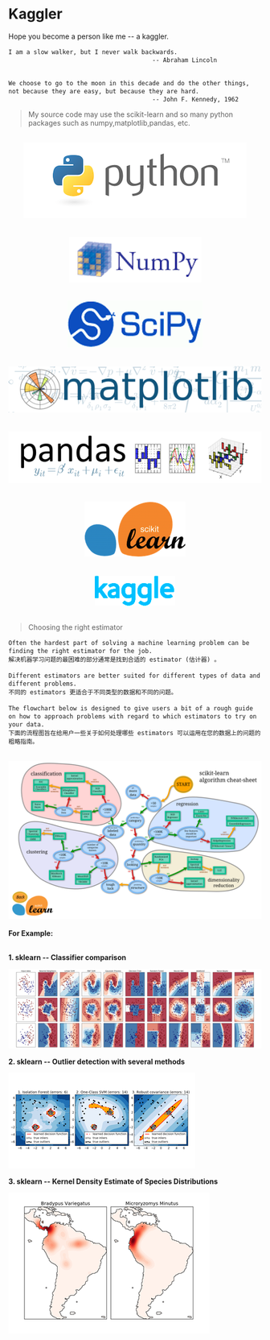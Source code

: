 # Kaggler
Hope you become a person like me -- a kaggler.

```
I am a slow walker, but I never walk backwards.   
                                        -- Abraham Lincoln
```
```
                                        
We choose to go to the moon in this decade and do the other things,
not because they are easy, but because they are hard.
                                        -- John F. Kennedy, 1962
```

> My source code may use the scikit-learn and so many python packages such as numpy,matplotlib,pandas, etc.

<br />
<div align=center>
<img src="https://raw.githubusercontent.com/chenyyx/Kaggle/master/images/python.png">
</div>
<br />

<br />
<div align=center>
<img src="https://raw.githubusercontent.com/chenyyx/Kaggle/master/images/numpy.png">
</div>
<br />

<br />
<div align=center>
<img src="https://raw.githubusercontent.com/chenyyx/Kaggle/master/images/scipy.png">
</div>
<br />

<br />
<div align=center>
<img src="https://raw.githubusercontent.com/chenyyx/Kaggle/master/images/matplotlib.png">
</div>
<br />

<br />
<div align=center>
<img src="https://raw.githubusercontent.com/chenyyx/Kaggle/master/images/pandas.png">
</div>
<br />

<br />
<div align=center>
<img src="https://raw.githubusercontent.com/chenyyx/Kaggle/master/images/scikitlearn.png">
</div>
<br />

<br />
<div align=center>
<img src="https://raw.githubusercontent.com/chenyyx/Kaggle/master/images/kaggle.png">
</div>
<br />


> Choosing the right estimator 
```
Often the hardest part of solving a machine learning problem can be finding the right estimator for the job.
解决机器学习问题的最困难的部分通常是找到合适的 estimator (估计器) 。

Different estimators are better suited for different types of data and different problems.
不同的 estimators 更适合于不同类型的数据和不同的问题。

The flowchart below is designed to give users a bit of a rough guide on how to approach problems with regard to which estimators to try on your data.
下面的流程图旨在给用户一些关于如何处理哪些 estimators 可以运用在您的数据上的问题的粗略指南。
```


<br />
<div align=center>
<img src="https://raw.githubusercontent.com/chenyyx/Kaggle/master/images/ml_map.png">
</div>
<br />


<div>
<b>For Example:</b>
</div>
<br>

<b>1. sklearn -- Classifier comparison</b>

![sklearn_Classifier_comparison](/images/sklearn_classifier_carousel.png "sklearn_Classifier_comparison")

<b>2. sklearn -- Outlier detection with several methods</b>

![sklearn_Outlier_detection](/images/sklearn_detection.png "sklearn_Outlier_detection")

<b>3. sklearn -- Kernel Density Estimate of Species Distributions</b>

![sklearn_3](/images/sklearn.png "sklearn_3")
